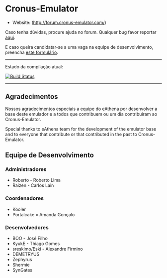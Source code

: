 ﻿Cronus-Emulator
===============

* Website: (http://forum.cronus-emulator.com/)

Caso tenha dúvidas, procure ajuda no forum. Qualquer bug favor reportar [aqui](http://forum.cronus-emulator.com/tracker).

E caso queira candidatar-se a uma vaga na equipe de desenvolvimento, preencha [este formulário](http://forum.cronus-emulator.com/index.php?app=contato).

--------------
Estado da compilação atual:

[![Build Status](https://travis-ci.org/Cronus-Emulator/Cronus.png?branch=master)](https://travis-ci.org/Cronus-Emulator/Cronus)

--------------

Agradecimentos
--------------
Nossos agradecimentos especiais a equipe do eAthena por desenvolver a base deste emulador e a todos que contribuem ou um dia contribuiram ao Cronus-Emulator.

Special thanks to eAthena team for the development of the emulator base and to everyone that contribute or that contributed in the past to Cronus-Emulator.


Equipe de Desenvolvimento
------
### Administradores
- Roberto	- Roberto Lima
- Raizen	- Carlos Lain

### Coordenadores
- Kooler
- Portalcake » Amanda Gonçalo

### Desenvolvedores
- BOO	-  José Filho
- KyukE	-  Thiago Gomes
- sreskimo/Eski	-  Alexandre Firmino
- DEMETRYUS
- Zephyrus
- Shermie
- SynGates
